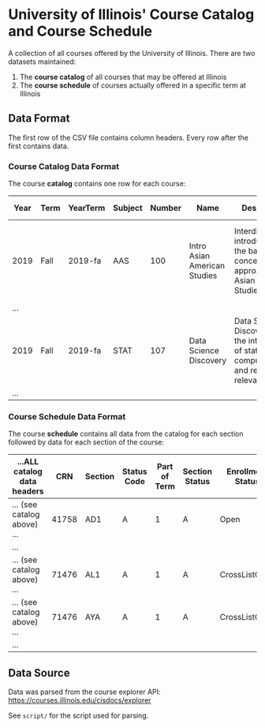 
# University of Illinois' Course Catalog and Course Schedule

A collection of all courses offered by the University of Illinois.  There are two datasets maintained:

1. The **course catalog** of all courses that may be offered at Illinois
2. The **course schedule** of courses actually offered in a specific term at Illinois


## Data Format

The first row of the CSV file contains column headers.  Every row after the first contains data. 

### Course Catalog Data Format

The course **catalog** contains one row for each course:

| Year | Term | YearTerm | Subject | Number | Name  | Description | Credit Hours | Section Info | Degree Attributes | Schedule Information | 
| ---- | ---- | -------- | ------- | ------ | ----- | ----------- | ------------ | ------------ | ----------------- | -------------------- |
| 2019 | Fall | 2019-fa  | AAS | 100 | Intro Asian American Studies | Interdisciplinary introduction to the basic concepts and approaches in Asian American Studies [...] | 3 hours. |  | Social & Beh Sci - Soc Sci, and Cultural Studies - US Minority course. |  |
| ... |
| 2019 | Fall | 2019-fa  | STAT | 107 | Data Science Discovery | Data Science Discovery is the intersection of statistics, computation, and real-world relevance [...] | 4 hours. | Same as CS 107 and IS 107. | Quantitative Reasoning I course. | |
| ... |

### Course Schedule Data Format

The course **schedule** contains all data from the catalog for each section followed by data for each section of the course:

| ...ALL catalog data headers | CRN | Section | Status Code | Part of Term | Section Status | Enrollment Status | Type | Start Time | End Time | Days of Week | Room | Building | Instructors |
| --------------------------- | --- | ------- | ----------- | ------------ | -------------- | ----------------- | ---- | ---------- | -------- | ------------ | ---- | -------- | ----------- |
| ... (see catalog above) ... | 41758 | AD1 | A | 1 | A | Open | DIS | 9:00 AM | 9:50 AM | F | 329 | Gregory Hall | Boonsripaisal, S;Sharif, L |
| ... |
| ... (see catalog above) ... | 71476 | AL1 | A | 1 | A | CrossListOpen | LEC | 12:00 PM | 12:50 PM | MWF | THEAT | Lincoln Hall | Fagen-Ulmschneider, W;Flanagan, K |
| ... (see catalog above) ... | 71476 | AYA | A | 1 | A | CrossListOpen | LBD | 2:00 PM | 3:50 PM | W | 1038 | Foreign Languages Building | Zhou, W |
| ... |
 

## Data Source

Data was parsed from the course explorer API: https://courses.illinois.edu/cisdocs/explorer

See `script/` for the script used for parsing.